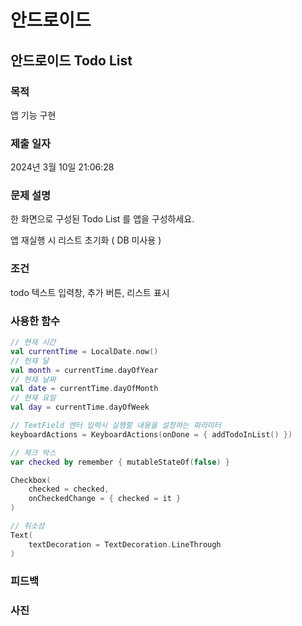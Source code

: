 # 안드로이드


## 안드로이드 Todo List

### 목적
앱 기능 구현

### 제출 일자

2024년 3월 10일 21:06:28

### 문제 설명

 <p>한 화면으로 구성된 Todo List 를 앱을 구성하세요.</p>
 <p>앱 재실행 시 리스트 초기화 ( DB 미사용 )</p>

### 조건

 <p>todo 텍스트 입력창, 추가 버튼, 리스트 표시</p>

### 사용한 함수

```kotlin
// 현재 시간
val currentTime = LocalDate.now()
// 현재 달
val month = currentTime.dayOfYear
// 현재 날짜
val date = currentTime.dayOfMonth
// 현재 요일
val day = currentTime.dayOfWeek

// TextField 엔터 입력시 실행할 내용을 설정하는 파라미터
keyboardActions = KeyboardActions(onDone = { addTodoInList() })

// 체크 박스
var checked by remember { mutableStateOf(false) }

Checkbox(
    checked = checked,
    onCheckedChange = { checked = it }
)

// 취소섬
Text(
    textDecoration = TextDecoration.LineThrough
)
```

### 피드백

### 사진
